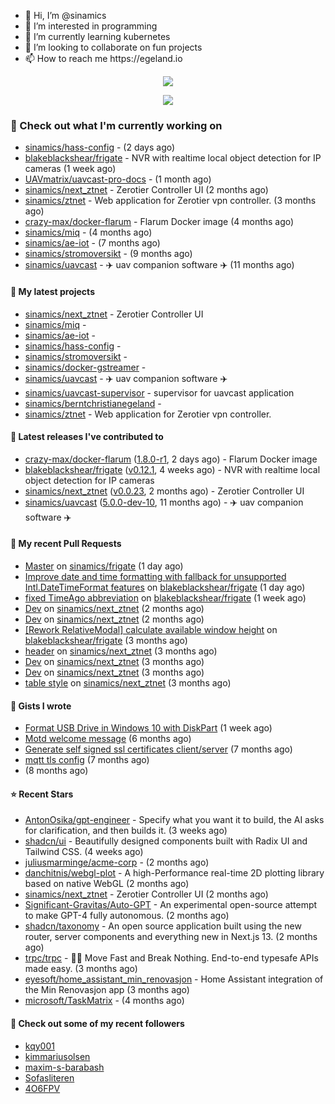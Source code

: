 <p align="center">
  <ul>
    <li>👋 Hi, I’m @sinamics</li>
    <li>👀 I’m interested in programming</li>
    <li>🌱 I’m currently learning kubernetes</li>
    <li>💞️ I’m looking to collaborate on fun projects</li>
    <li>📫 How to reach me https://egeland.io</li>
  </ul>
</p>
<p align="center"><a href="https://github.com/anuraghazra/github-readme-stats">
  <img align="center" src="https://github-readme-stats-git-masterrstaa-rickstaa.vercel.app/api?username=sinamics&show_icons=true&theme=tokyonight" />
</a></p>
<p align="center"><a href="https://github.com/anuraghazra/github-readme-stats">
  <img align="center" src="https://github-readme-stats-git-masterrstaa-rickstaa.vercel.app/api/top-langs/?username=sinamics&theme=tokyonight" />
</a></p>

### 👷 Check out what I'm currently working on

- [sinamics/hass-config](https://github.com/sinamics/hass-config) -  (2 days ago)
- [blakeblackshear/frigate](https://github.com/blakeblackshear/frigate) - NVR with realtime local object detection for IP cameras (1 week ago)
- [UAVmatrix/uavcast-pro-docs](https://github.com/UAVmatrix/uavcast-pro-docs) -  (1 month ago)
- [sinamics/next_ztnet](https://github.com/sinamics/next_ztnet) - Zerotier Controller UI (2 months ago)
- [sinamics/ztnet](https://github.com/sinamics/ztnet) - Web application for Zerotier vpn controller. (3 months ago)
- [crazy-max/docker-flarum](https://github.com/crazy-max/docker-flarum) - Flarum Docker image (4 months ago)
- [sinamics/miq](https://github.com/sinamics/miq) -  (4 months ago)
- [sinamics/ae-iot](https://github.com/sinamics/ae-iot) -  (7 months ago)
- [sinamics/stromoversikt](https://github.com/sinamics/stromoversikt) -  (9 months ago)
- [sinamics/uavcast](https://github.com/sinamics/uavcast) - ✈️ uav companion software ✈️ (11 months ago)

#### 🌱 My latest projects

- [sinamics/next_ztnet](https://github.com/sinamics/next_ztnet) - Zerotier Controller UI
- [sinamics/miq](https://github.com/sinamics/miq) - 
- [sinamics/ae-iot](https://github.com/sinamics/ae-iot) - 
- [sinamics/hass-config](https://github.com/sinamics/hass-config) - 
- [sinamics/stromoversikt](https://github.com/sinamics/stromoversikt) - 
- [sinamics/docker-gstreamer](https://github.com/sinamics/docker-gstreamer) - 
- [sinamics/uavcast](https://github.com/sinamics/uavcast) - ✈️ uav companion software ✈️
- [sinamics/uavcast-supervisor](https://github.com/sinamics/uavcast-supervisor) - supervisor for uavcast application
- [sinamics/berntchristianegeland](https://github.com/sinamics/berntchristianegeland) - 
- [sinamics/ztnet](https://github.com/sinamics/ztnet) - Web application for Zerotier vpn controller.

#### 🔭 Latest releases I've contributed to

- [crazy-max/docker-flarum](https://github.com/crazy-max/docker-flarum) ([1.8.0-r1](https://github.com/crazy-max/docker-flarum/releases/tag/1.8.0-r1), 2 days ago) - Flarum Docker image
- [blakeblackshear/frigate](https://github.com/blakeblackshear/frigate) ([v0.12.1](https://github.com/blakeblackshear/frigate/releases/tag/v0.12.1), 4 weeks ago) - NVR with realtime local object detection for IP cameras
- [sinamics/next_ztnet](https://github.com/sinamics/next_ztnet) ([v0.0.23](https://github.com/sinamics/next_ztnet/releases/tag/v0.0.23), 2 months ago) - Zerotier Controller UI
- [sinamics/uavcast](https://github.com/sinamics/uavcast) ([5.0.0-dev-10](https://github.com/sinamics/uavcast/releases/tag/5.0.0-dev-10), 11 months ago) - ✈️ uav companion software ✈️

#### 🔨 My recent Pull Requests

- [Master](https://github.com/sinamics/frigate/pull/1) on [sinamics/frigate](https://github.com/sinamics/frigate) (1 day ago)
- [Improve date and time formatting with fallback for unsupported Intl.DateTimeFormat features](https://github.com/blakeblackshear/frigate/pull/7099) on [blakeblackshear/frigate](https://github.com/blakeblackshear/frigate) (1 day ago)
- [fixed TimeAgo abbreviation](https://github.com/blakeblackshear/frigate/pull/6977) on [blakeblackshear/frigate](https://github.com/blakeblackshear/frigate) (1 week ago)
- [Dev](https://github.com/sinamics/next_ztnet/pull/48) on [sinamics/next_ztnet](https://github.com/sinamics/next_ztnet) (2 months ago)
- [Dev](https://github.com/sinamics/next_ztnet/pull/46) on [sinamics/next_ztnet](https://github.com/sinamics/next_ztnet) (2 months ago)
- [[Rework RelativeModal] calculate available window height](https://github.com/blakeblackshear/frigate/pull/6000) on [blakeblackshear/frigate](https://github.com/blakeblackshear/frigate) (3 months ago)
- [header](https://github.com/sinamics/next_ztnet/pull/45) on [sinamics/next_ztnet](https://github.com/sinamics/next_ztnet) (3 months ago)
- [Dev](https://github.com/sinamics/next_ztnet/pull/44) on [sinamics/next_ztnet](https://github.com/sinamics/next_ztnet) (3 months ago)
- [Dev](https://github.com/sinamics/next_ztnet/pull/43) on [sinamics/next_ztnet](https://github.com/sinamics/next_ztnet) (3 months ago)
- [table style](https://github.com/sinamics/next_ztnet/pull/42) on [sinamics/next_ztnet](https://github.com/sinamics/next_ztnet) (3 months ago)

#### 📓 Gists I wrote

- [Format USB Drive in Windows 10 with DiskPart](https://gist.github.com/8aa001b3dbe040e07917665b6a8f59c4) (1 week ago)
- [Motd welcome message](https://gist.github.com/d1f96f39b797ccb2eba6e8bd539510bc) (6 months ago)
- [Generate self signed ssl certificates client/server](https://gist.github.com/4ecdb293851b7018a715f4186ffa1e79) (7 months ago)
- [mqtt tls config](https://gist.github.com/20d325a3d7d8d9db4c657737f93aac99) (7 months ago)
- [](https://gist.github.com/2dce8bf46e2de3f3fb642bc342d9f5a2) (8 months ago)

#### ⭐ Recent Stars

- [AntonOsika/gpt-engineer](https://github.com/AntonOsika/gpt-engineer) - Specify what you want it to build, the AI asks for clarification, and then builds it. (3 weeks ago)
- [shadcn/ui](https://github.com/shadcn/ui) - Beautifully designed components built with Radix UI and Tailwind CSS. (4 weeks ago)
- [juliusmarminge/acme-corp](https://github.com/juliusmarminge/acme-corp) -  (2 months ago)
- [danchitnis/webgl-plot](https://github.com/danchitnis/webgl-plot) - A high-Performance real-time 2D plotting library based on native WebGL (2 months ago)
- [sinamics/next_ztnet](https://github.com/sinamics/next_ztnet) - Zerotier Controller UI (2 months ago)
- [Significant-Gravitas/Auto-GPT](https://github.com/Significant-Gravitas/Auto-GPT) - An experimental open-source attempt to make GPT-4 fully autonomous. (2 months ago)
- [shadcn/taxonomy](https://github.com/shadcn/taxonomy) - An open source application built using the new router, server components and everything new in Next.js 13. (2 months ago)
- [trpc/trpc](https://github.com/trpc/trpc) - 🧙‍♀️  Move Fast and Break Nothing. End-to-end typesafe APIs made easy.  (3 months ago)
- [eyesoft/home_assistant_min_renovasjon](https://github.com/eyesoft/home_assistant_min_renovasjon) - Home Assistant integration of the Min Renovasjon app (3 months ago)
- [microsoft/TaskMatrix](https://github.com/microsoft/TaskMatrix) -  (4 months ago)

#### 👯 Check out some of my recent followers

- [kqy001](https://github.com/kqy001)
- [kimmariusolsen](https://github.com/kimmariusolsen)
- [maxim-s-barabash](https://github.com/maxim-s-barabash)
- [Sofasliteren](https://github.com/Sofasliteren)
- [4O6FPV](https://github.com/4O6FPV)
